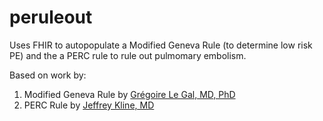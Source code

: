 # peruleout

Uses FHIR to autopopulate a Modified Geneva Rule (to determine low risk PE) and the a PERC rule to rule out pulmomary embolism.

Based on work by:

  1. Modified Geneva Rule by <a href="https://www.ncbi.nlm.nih.gov/pubmed/?term=Le+Gal+G%5BAuthor%5D" target="_blank">Grégoire Le Gal, MD, PhD</a>
  2. PERC Rule by <a href="https://www.ncbi.nlm.nih.gov/pubmed/?term=Kline+JA%5BAuthor%5D" target="_blank">Jeffrey Kline, MD</a>
